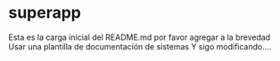 # superapp
Esta es la carga inicial del README.md por favor agregar a la brevedad
Usar una plantilla de documentación de sistemas
Y sigo modificando....

